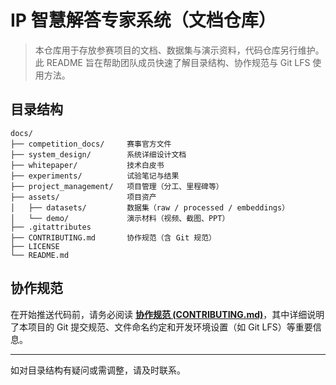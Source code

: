 # IP 智慧解答专家系统（文档仓库）

> 本仓库用于存放参赛项目的文档、数据集与演示资料，代码仓库另行维护。此 README 旨在帮助团队成员快速了解目录结构、协作规范与 Git LFS 使用方法。

## 目录结构
```
docs/
├── competition_docs/     赛事官方文件
├── system_design/        系统详细设计文档
├── whitepaper/           技术白皮书
├── experiments/          试验笔记与结果
├── project_management/   项目管理（分工、里程碑等）
├── assets/               项目资产
│   ├── datasets/         数据集（raw / processed / embeddings）
│   └── demo/             演示材料（视频、截图、PPT）
├── .gitattributes
├── CONTRIBUTING.md       协作规范（含 Git 规范）
├── LICENSE
└── README.md
```

## 协作规范
在开始推送代码前，请务必阅读 **[协作规范 (CONTRIBUTING.md)](./CONTRIBUTING.md)**，其中详细说明了本项目的 Git 提交规范、文件命名约定和开发环境设置（如 Git LFS）等重要信息。

---
如对目录结构有疑问或需调整，请及时联系。